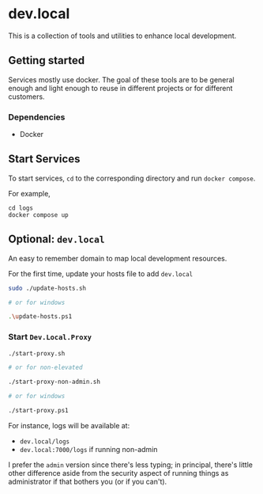 # dev.local
This is a collection of tools and utilities to enhance local development.

## Getting started
Services mostly use docker. The goal of these tools are to be general enough and light enough to reuse in different projects or for different customers.

### Dependencies
- Docker

## Start Services

To start services, `cd` to the corresponding directory and run `docker compose`. 

For example,
```
cd logs
docker compose up
```

## Optional: `dev.local`

An easy to remember domain to map local development resources.

For the first time, update your hosts file to add `dev.local`
```sh
sudo ./update-hosts.sh

# or for windows

.\update-hosts.ps1
```

### Start `Dev.Local.Proxy`

```sh
./start-proxy.sh

# or for non-elevated

./start-proxy-non-admin.sh

# or for windows

./start-proxy.ps1
```

For instance, logs will be available at:
- `dev.local/logs` 
- `dev.local:7000/logs` if running non-admin

I prefer the `admin` version since there's less typing; in principal, there's little other difference aside from the security aspect of running things as administrator if that bothers you (or if you can't).